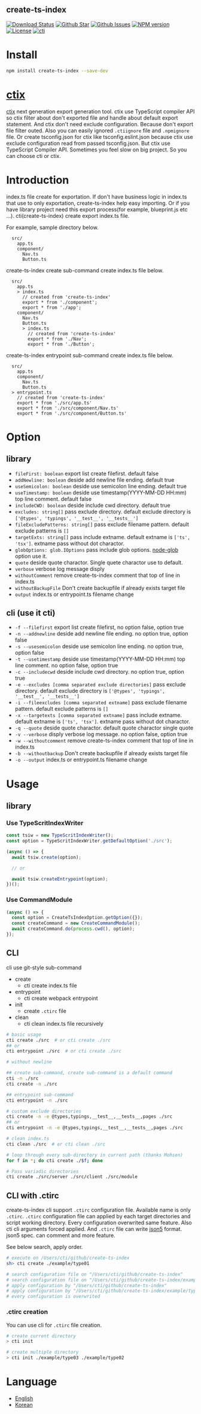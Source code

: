 create-ts-index
----
[![Download Status](https://img.shields.io/npm/dw/create-ts-index.svg)](https://npmcharts.com/compare/create-ts-index?minimal=true) [![Github Star](https://img.shields.io/github/stars/imjuni/create-ts-index.svg?style=popout)](https://github.com/imjuni/create-ts-index) [![Github Issues](https://img.shields.io/github/issues-raw/imjuni/create-ts-index.svg)](https://github.com/imjuni/create-ts-index/issues) [![NPM version](https://img.shields.io/npm/v/create-ts-index.svg)](https://www.npmjs.com/package/create-ts-index) [![License](https://img.shields.io/npm/l/create-ts-index.svg)](https://github.com/imjuni/create-ts-index/blob/master/LICENSE) [![cti](https://circleci.com/gh/imjuni/create-ts-index.svg?style=shield)](https://app.circleci.com/pipelines/github/imjuni/create-ts-index?branch=master)

# Install
```bash
npm install create-ts-index --save-dev
```

# [ctix](https://github.com/imjuni/ctix)
[ctix](https://github.com/imjuni/ctix) next generation export generation tool. ctix use TypeScript compiler API so ctix filter about don't exported file and handle about default export statement. And ctix don't need exclude configuration. Because don't export file filter outed. Also you can easily ignored `.ctiignore` file and `.npmignore` file. Or create tsconfig.json for ctix like tsconfig.eslint.json because ctix use exclude configuration read from passed tsconfig.json. But ctix use TypeScript Compiler API. Sometimes you feel slow on big project. So you can choose cti or ctix.

# Introduction
index.ts file create for exportation. If don't have business logic in index.ts that use to only exportation, create-ts-index help easy importing. Or if you have library project need this export process(for example, blueprint.js etc ...). cti(create-ts-index) create export index.ts file.

For example, sample directory below.

```
  src/
    app.ts
    component/
      Nav.ts
      Button.ts
```

create-ts-index create sub-command create index.ts file below.

```
  src/
    app.ts
    > index.ts
      // created from 'create-ts-index'
      export * from './component';
      export * from './app';
    component/
      Nav.ts
      Button.ts
      > index.ts
        // created from 'create-ts-index'
        export * from './Nav';
        export * from './Button';
```

create-ts-index entrypoint sub-command create index.ts file below.

```
  src/
    app.ts
    component/
      Nav.ts
      Button.ts
  > entrypoint.ts
    // created from 'create-ts-index'
    export * from './src/app.ts'
    export * from './src/component/Nav.ts'
    export * from './src/component/Button.ts'
```

# Option
## library
* `fileFirst: boolean` export list create filefirst. default false
* `addNewline: boolean` deside add newline file ending. default true
* `useSemicolon: boolean` deside use semicolon line ending. default true
* `useTimestamp: boolean` deside use timestamp(YYYY-MM-DD HH:mm) top line comment. default false
* `includeCWD: boolean` deside include cwd directory. default true
* `excludes: string[]` pass exclude directory. default exclude directory is `['@types', 'typings', '__test__', '__tests__']`
* `fileExcludePatterns: string[]` pass exclude filename pattern. default exclude patterns is `[]`
* `targetExts: string[]` pass include extname. default extname is `['ts', 'tsx']`. extname pass without dot charactor.
* `globOptions: glob.IOptions` pass include glob options. [node-glob](https://github.com/isaacs/node-glob) option use it.
* `quote` deside quote charactor. Single quete charactor use to default.
* `verbose` verbose log message disply
* `withoutComment` remove create-ts-index comment that top of line in index.ts
* `withoutBackupFile` Don't create backupfile if already exists target file
* `output` index.ts or entrypoint.ts filename change

## cli (use it cti)
* `-f --filefirst` export list create filefirst, no option false, option true
* `-n --addnewline` deside add newline file ending. no option true, option false
* `-s --usesemicolon` deside use semicolon line ending. no option true, option false
* `-t --usetimestamp` deside use timestamp(YYYY-MM-DD HH:mm) top line comment. no option false, option true
* `-c --includecwd` deside include cwd directory. no option true, option true
* `-e --excludes [comma separated exclude directories]` pass exclude directory. default exclude directory is `['@types', 'typings', '__test__', '__tests__']`
* `-i --fileexcludes [comma separated extname]` pass exclude filename pattern. default exclude patterns is `[]`
* `-x --targetexts [comma separated extname]` pass include extname. default extname is `['ts', 'tsx']`. extname pass without dot charactor.
* `-q --quote` deside quote charactor. default quote charactor single quote
* `-v --verbose` disply verbose log message. no option false, option true
* `-w --withoutcomment` remove create-ts-index comment that top of line in index.ts
* `-b --withoutbackup` Don't create backupfile if already exists target file
* `-o --output` index.ts or entrypoint.ts filename change

# Usage
## library 
### Use TypeScritIndexWriter
```typescript
const tsiw = new TypeScritIndexWriter();
const option = TypeScritIndexWriter.getDefaultOption('./src');

(async () => {
  await tsiw.create(option);

  // or

  await tsiw.createEntrypoint(option);
})();
```

### Use CommandModule
```typescript
(async () => {
  const option = CreateTsIndexOption.getOption({});
  const createCommand = new CreateCommandModule();
  await createCommand.do(process.cwd(), option);
});
```

## CLI
cli use git-style sub-command

* create
  * cti create index.ts file
* entrypoint
  * cti create webpack entrypoint
* init
  * create `.ctirc` file
* clean
  * cti clean index.ts file recursively

```bash
# basic usage
cti create ./src  # or cti create ./src
## or
cti entrypoint ./src  # or cti create ./src

# without newline

## create sub-command, create sub-command is a default command
cti -n ./src
cti create -n ./src

## entrypoint sub-command
cti entrypoint -n ./src

# custom exclude directories
cti create -n -e @types,typings,__test__,__tests__,pages ./src
## or
cti entrypoint -n -e @types,typings,__test__,__tests__,pages ./src

# clean index.ts
cti clean ./src  # or cti clean ./src

# loop through every sub-directory in current path (thanks Mohsen)
for f in *; do cti create ./$f; done

# Pass variadic directories
cti create ./src/server ./src/client ./src/module
```

## CLI with .ctirc
create-ts-index cli support `.ctirc` configuration file. Available name is only `.ctirc`. `.ctirc` configuration file can applied by each target directories and script working directory. Every configuration overwrited same feature. Also cti cli arguments forced applied. And `.ctirc` file can write [json5](https://json5.org) format. json5 spec. can comment and more feature.

See below search, apply order. 

```bash
# execute on /Users/cti/github/create-ts-index
sh> cti create ./example/type01

# search configuration file on "/Users/cti/github/create-ts-index"
# search configuration file on "/Users/cti/github/create-ts-index/example/type01"
# apply configuration by "/Users/cti/github/create-ts-index"
# apply configuration by "/Users/cti/github/create-ts-index/example/type01"
# every configuration is overwrited 
```

### .ctirc creation
You can use cli for `.ctirc` file creation. 

```bash
# create current directory
> cti init

# create multiple directory
> cti init ./example/type03 ./example/type02
```

# Language
* [English](https://github.com/imjuni/create-ts-index/blob/master/README.md)
* [Korean](https://github.com/imjuni/create-ts-index/blob/master/README.ko.md)
